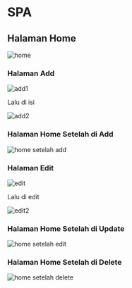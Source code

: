 # SPA

## Halaman Home

![home](https://user-images.githubusercontent.com/41880182/91943123-43304b00-ed26-11ea-9c9e-1ebde7061bd2.PNG)

### Halaman Add

![add1](https://user-images.githubusercontent.com/41880182/91943167-5511ee00-ed26-11ea-99f7-74a9d726df6a.PNG)

Lalu di isi

![add2](https://user-images.githubusercontent.com/41880182/91943173-56431b00-ed26-11ea-989e-a8c20c43bf26.PNG)

### Halaman Home Setelah di Add

![home setelah add](https://user-images.githubusercontent.com/41880182/91943181-57744800-ed26-11ea-9633-d2cb3eda9405.PNG)

### Halaman Edit
![edit](https://user-images.githubusercontent.com/41880182/91943175-56dbb180-ed26-11ea-8e91-b086b742efb6.PNG)

Lalu di edit

![edit2](https://user-images.githubusercontent.com/41880182/91943180-57744800-ed26-11ea-90b7-15b427fd148d.PNG)

### Halaman Home Setelah di Update
![home setelah edit](https://user-images.githubusercontent.com/41880182/91943184-58a57500-ed26-11ea-93f5-bbe5da28d9ab.PNG)

### Halaman Home Setelah di Delete 
![home setelah delete](https://user-images.githubusercontent.com/41880182/91943182-580cde80-ed26-11ea-89dd-292e32ba2d51.PNG)
